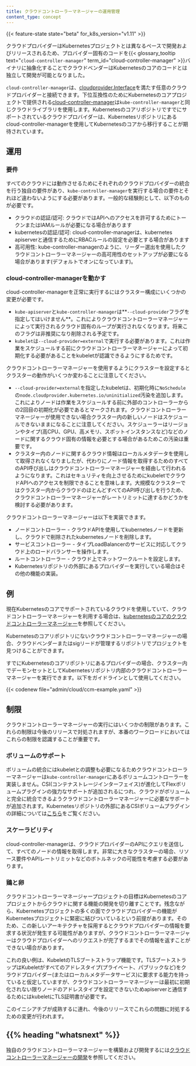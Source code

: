 ```yaml
---
title: クラウドコントローラーマネージャーの運用管理
content_type: concept
---
```


<!-- overview -->

{{< feature-state state="beta" for_k8s_version="v1.11" >}}

クラウドプロバイダーはKubernetesプロジェクトとは異なるペースで開発およびリリースされるため、プロバイダー固有のコードを{{< glossary_tooltip text="`cloud-controller-manager`" term_id="cloud-controller-manager" >}}バイナリに抽象化することでクラウドベンダーはKubernetesのコアのコードとは独立して開発が可能となりました。

`cloud-controller-manager`は、[cloudprovider.Interface](https://github.com/kubernetes/cloud-provider/blob/master/cloud.go)を満たす任意のクラウドプロバイダーと接続できます。下位互換性のためにKubernetesのコアプロジェクトで提供される[cloud-controller-manager](https://github.com/kubernetes/kubernetes/tree/master/cmd/cloud-controller-manager)は`kube-controller-manager`と同じクラウドライブラリを使用します。Kubernetesのコアリポジトリですでにサポートされているクラウドプロバイダーは、Kubernetesリポジトリにあるcloud-controller-managerを使用してKubernetesのコアから移行することが期待されています。




<!-- body -->

## 運用

### 要件

すべてのクラウドには動作させるためにそれぞれのクラウドプロバイダーの統合を行う独自の要件があり、`kube-controller-manager`を実行する場合の要件とそれほど違わないようにする必要があります。一般的な経験則として、以下のものが必要です。

* クラウドの認証/認可: クラウドではAPIへのアクセスを許可するためにトークンまたはIAMルールが必要になる場合があります
* kubernetesの認証/認可: cloud-controller-managerは、kubernetes apiserverと通信するためにRBACルールの設定を必要とする場合があります
* 高可用性: kube-controller-managerのように、リーダー選出を使用したクラウドコントローラーマネージャーの高可用性のセットアップが必要になる場合があります(デフォルトでオンになっています)。

### cloud-controller-managerを動かす

cloud-controller-managerを正常に実行するにはクラスター構成にいくつかの変更が必要です。

* `kube-apiserver`と`kube-controller-manager`は**`--cloud-provider`フラグを指定してはいけません**。これによりクラウドコントローラーマネージャーによって実行されるクラウド固有のループが実行されなくなります。将来このフラグは非推奨になり削除される予定です。
* `kubelet`は`--cloud-provider=external`で実行する必要があります。これは作業をスケジュールする前にクラウドコントローラーマネージャーによって初期化する必要があることをkubeletが認識できるようにするためです。

クラウドコントローラーマネージャーを使用するようにクラスターを設定するとクラスターの動作がいくつか変わることに注意してください。

* `--cloud-provider=external`を指定したkubeletは、初期化時に`NoSchedule`の`node.cloudprovider.kubernetes.io/uninitialized`汚染を追加します。これによりノードは作業をスケジュールする前に外部のコントローラーからの2回目の初期化が必要であるとマークされます。クラウドコントローラーマネージャーが使用できない場合クラスター内の新しいノードはスケジュールできないままになることに注意してください。スケジューラーはリージョンやタイプ(高CPU、GPU、高メモリ、スポットインスタンスなど)などのノードに関するクラウド固有の情報を必要とする場合があるためこの汚染は重要です。
* クラスター内のノードに関するクラウド情報はローカルメタデータを使用して取得されなくなりましたが、代わりにノード情報を取得するためのすべてのAPI呼び出しはクラウドコントローラーマネージャーを経由して行われるようになります。これはセキュリティを向上させるためにkubeletでクラウドAPIへのアクセスを制限できることを意味します。大規模なクラスターではクラスター内からクラウドのほとんどすべてのAPI呼び出しを行うため、クラウドコントローラーマネージャーがレートリミットに達するかどうかを検討する必要があります。

クラウドコントローラーマネージャーは以下を実装できます。

* ノードコントローラー - クラウドAPIを使用してkubernetesノードを更新し、クラウドで削除されたkubernetesノードを削除します。
* サービスコントローラー - タイプLoadBalancerのサービスに対応してクラウド上のロードバランサーを操作します。
* ルートコントローラー - クラウド上でネットワークルートを設定します。
* Kubernetesリポジトリの外部にあるプロバイダーを実行している場合はその他の機能の実装。


## 例

現在Kubernetesのコアでサポートされているクラウドを使用していて、クラウドコントローラーマネージャーを利用する場合は、[kubernetesのコアのクラウドコントローラーマネージャー](https://github.com/kubernetes/kubernetes/tree/master/cmd/cloud-controller-manager)を参照してください。

Kubernetesのコアリポジトリにないクラウドコントローラーマネージャーの場合、クラウドベンダーまたはsigリードが管理するリポジトリでプロジェクトを見つけることができます。

すでにKubernetesのコアリポジトリにあるプロバイダーの場合、クラスター内でデーモンセットとしてKubernetesリポジトリ内部のクラウドコントローラーマネージャーを実行できます。以下をガイドラインとして使用してください。

{{< codenew file="admin/cloud/ccm-example.yaml" >}}


## 制限

クラウドコントローラーマネージャーの実行にはいくつかの制限があります。これらの制限は今後のリリースで対処されますが、本番のワークロードにおいてはこれらの制限を認識することが重要です。

### ボリュームのサポート

ボリュームの統合にはkubeletとの調整も必要になるためクラウドコントローラーマネージャーは`kube-controller-manager`にあるボリュームコントローラーを実装しません。CSI(コンテナストレージインターフェイス)が進化してFlexボリュームプラグインの強力なサポートが追加されるにつれ、クラウドがボリュームと完全に統合できるようクラウドコントローラーマネージャーに必要なサポートが追加されます。Kubernetesリポジトリの外部にあるCSIボリュームプラグインの詳細については[こちら](https://github.com/kubernetes/features/issues/178)をご覧ください。

### スケーラビリティ

cloud-controller-managerは、クラウドプロバイダーのAPIにクエリを送信して、すべてのノードの情報を取得します。非常に大きなクラスターの場合、リソース要件やAPIレートリミットなどのボトルネックの可能性を考慮する必要があります。

### 鶏と卵

クラウドコントローラーマネージャープロジェクトの目標はKubernetesのコアプロジェクトからクラウドに関する機能の開発を切り離すことです。残念ながら、Kubernetesプロジェクトの多くの面でクラウドプロバイダーの機能がKubernetesプロジェクトに緊密に結びついているという前提があります。そのため、この新しいアーキテクチャを採用するとクラウドプロバイダーの情報を要求する状況が発生する可能性がありますが、クラウドコントローラーマネージャーはクラウドプロバイダーへのリクエストが完了するまでその情報を返すことができない場合があります。

これの良い例は、KubeletのTLSブートストラップ機能です。TLSブートストラップはKubeletがすべてのアドレスタイプ(プライベート、パブリックなど)をクラウドプロバイダー(またはローカルメタデータサービス)に要求する能力を持っていると仮定していますが、クラウドコントローラーマネージャーは最初に初期化されない限りノードのアドレスタイプを設定できないためapiserverと通信するためにはkubeletにTLS証明書が必要です。

このイニシアチブが成熟するに連れ、今後のリリースでこれらの問題に対処するための変更が行われます。

## {{% heading "whatsnext" %}}

独自のクラウドコントローラーマネージャーを構築および開発するには[クラウドコントローラーマネージャーの開発](/docs/tasks/administer-cluster/developing-cloud-controller-manager.md)を参照してください。

